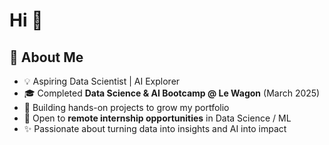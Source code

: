 # Hi 👋  

## 🚀 About Me
- 💡 Aspiring Data Scientist | AI Explorer
- 🎓 Completed **Data Science & AI Bootcamp @ Le Wagon** (March 2025)  
- 🌱 Building hands-on projects to grow my portfolio  
- 🔭 Open to **remote internship opportunities** in Data Science / ML  
- ✨ Passionate about turning data into insights and AI into impact
